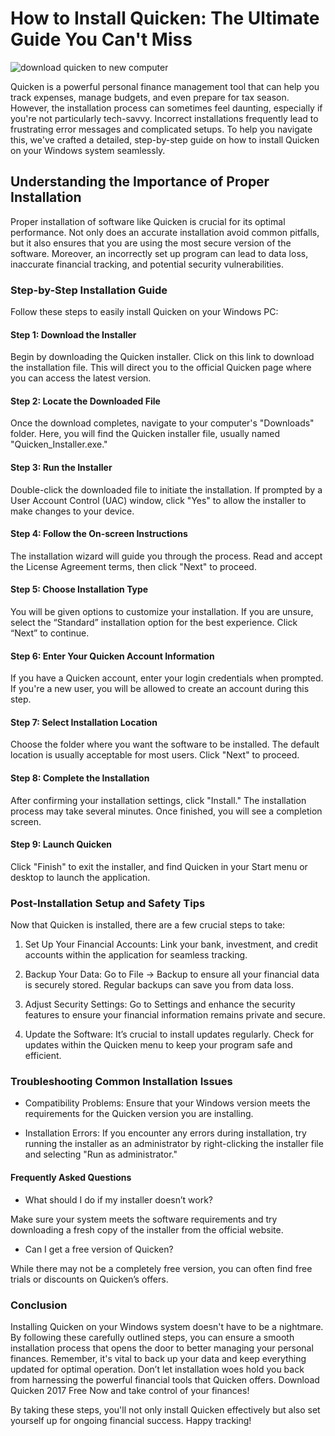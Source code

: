 # How to Install Quicken: The Ultimate Guide You Can't Miss


![download quicken to new computer](https://i.postimg.cc/3wNRn3Tn/5e9123f0b05595-52267604.png)


Quicken is a powerful personal finance management tool that can help you track expenses, manage budgets, and even prepare for tax season. However, the installation process can sometimes feel daunting, especially if you're not particularly tech-savvy. Incorrect installations frequently lead to frustrating error messages and complicated setups. To help you navigate this, we've crafted a detailed, step-by-step guide on how to install Quicken on your Windows system seamlessly.


## Understanding the Importance of Proper Installation


Proper installation of software like Quicken is crucial for its optimal performance. Not only does an accurate installation avoid common pitfalls, but it also ensures that you are using the most secure version of the software. Moreover, an incorrectly set up program can lead to data loss, inaccurate financial tracking, and potential security vulnerabilities.


### Step-by-Step Installation Guide


Follow these steps to easily install Quicken on your Windows PC:


#### Step 1: Download the Installer


Begin by downloading the Quicken installer. Click on this link to download the installation file. This will direct you to the official Quicken page where you can access the latest version.


#### Step 2: Locate the Downloaded File


Once the download completes, navigate to your computer's "Downloads" folder. Here, you will find the Quicken installer file, usually named "Quicken_Installer.exe."


#### Step 3: Run the Installer


Double-click the downloaded file to initiate the installation. If prompted by a User Account Control (UAC) window, click "Yes" to allow the installer to make changes to your device.


#### Step 4: Follow the On-screen Instructions


The installation wizard will guide you through the process. Read and accept the License Agreement terms, then click "Next" to proceed.


#### Step 5: Choose Installation Type


You will be given options to customize your installation. If you are unsure, select the “Standard” installation option for the best experience. Click “Next” to continue.


#### Step 6: Enter Your Quicken Account Information


If you have a Quicken account, enter your login credentials when prompted. If you're a new user, you will be allowed to create an account during this step.


#### Step 7: Select Installation Location


Choose the folder where you want the software to be installed. The default location is usually acceptable for most users. Click "Next" to proceed.


#### Step 8: Complete the Installation


After confirming your installation settings, click "Install." The installation process may take several minutes. Once finished, you will see a completion screen.


#### Step 9: Launch Quicken


Click "Finish" to exit the installer, and find Quicken in your Start menu or desktop to launch the application.


### Post-Installation Setup and Safety Tips


Now that Quicken is installed, there are a few crucial steps to take:


1. Set Up Your Financial Accounts: Link your bank, investment, and credit accounts within the application for seamless tracking.


2. Backup Your Data: Go to File -> Backup to ensure all your financial data is securely stored. Regular backups can save you from data loss.


3. Adjust Security Settings: Go to Settings and enhance the security features to ensure your financial information remains private and secure.


4. Update the Software: It’s crucial to install updates regularly. Check for updates within the Quicken menu to keep your program safe and efficient.


### Troubleshooting Common Installation Issues


- Compatibility Problems: Ensure that your Windows version meets the requirements for the Quicken version you are installing.


- Installation Errors: If you encounter any errors during installation, try running the installer as an administrator by right-clicking the installer file and selecting "Run as administrator."


#### Frequently Asked Questions


- What should I do if my installer doesn’t work?


Make sure your system meets the software requirements and try downloading a fresh copy of the installer from the official website.


- Can I get a free version of Quicken?


While there may not be a completely free version, you can often find free trials or discounts on Quicken’s offers.


### Conclusion


Installing Quicken on your Windows system doesn't have to be a nightmare. By following these carefully outlined steps, you can ensure a smooth installation process that opens the door to better managing your personal finances. Remember, it's vital to back up your data and keep everything updated for optimal operation. Don’t let installation woes hold you back from harnessing the powerful financial tools that Quicken offers. Download Quicken 2017 Free Now and take control of your finances!


By taking these steps, you'll not only install Quicken effectively but also set yourself up for ongoing financial success. Happy tracking!

